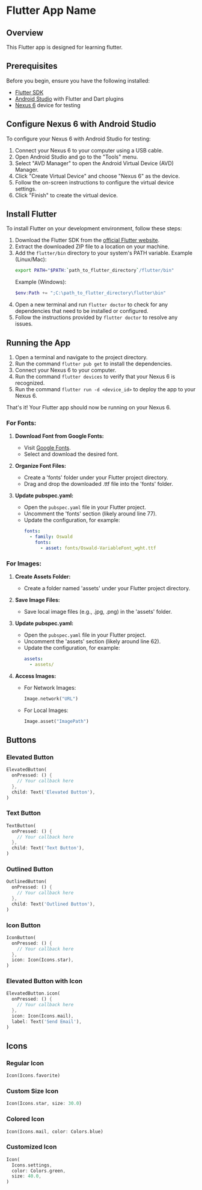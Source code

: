 # Flutter App Name

## Overview
This Flutter app is designed for learning flutter.

## Prerequisites
Before you begin, ensure you have the following installed:

- [Flutter SDK](https://flutter.dev/docs/get-started/install)
- [Android Studio](https://developer.android.com/studio) with Flutter and Dart plugins
- [Nexus 6](https://www.google.com/nexus/6/) device for testing

## Configure Nexus 6 with Android Studio
To configure your Nexus 6 with Android Studio for testing:

1. Connect your Nexus 6 to your computer using a USB cable.
2. Open Android Studio and go to the "Tools" menu.
3. Select "AVD Manager" to open the Android Virtual Device (AVD) Manager.
4. Click "Create Virtual Device" and choose "Nexus 6" as the device.
5. Follow the on-screen instructions to configure the virtual device settings.
6. Click "Finish" to create the virtual device.

## Install Flutter
To install Flutter on your development environment, follow these steps:

1. Download the Flutter SDK from the [official Flutter website](https://flutter.dev/docs/get-started/install).
2. Extract the downloaded ZIP file to a location on your machine.
3. Add the `flutter/bin` directory to your system's PATH variable.
   Example (Linux/Mac): 
   ```bash
   export PATH="$PATH:`path_to_flutter_directory`/flutter/bin"
   ```
   Example (Windows):
   ```powershell
   $env:Path += ";C:\path_to_flutter_directory\flutter\bin"
   ```
4. Open a new terminal and run `flutter doctor` to check for any dependencies that need to be installed or configured.
5. Follow the instructions provided by `flutter doctor` to resolve any issues.

## Running the App
1. Open a terminal and navigate to the project directory.
2. Run the command `flutter pub get` to install the dependencies.
3. Connect your Nexus 6 to your computer.
4. Run the command `flutter devices` to verify that your Nexus 6 is recognized.
5. Run the command `flutter run -d <device_id>` to deploy the app to your Nexus 6.

That's it! Your Flutter app should now be running on your Nexus 6.


### For Fonts:

1. **Download Font from Google Fonts:**
   - Visit [Google Fonts](https://fonts.google.com/).
   - Select and download the desired font.

2. **Organize Font Files:**
   - Create a 'fonts' folder under your Flutter project directory.
   - Drag and drop the downloaded .ttf file into the 'fonts' folder.

3. **Update pubspec.yaml:**
   - Open the `pubspec.yaml` file in your Flutter project.
   - Uncomment the 'fonts' section (likely around line 77).
   - Update the configuration, for example:
     ```yaml
     fonts:
       - family: Oswald
         fonts:
           - asset: fonts/Oswald-VariableFont_wght.ttf
     ```

### For Images:

1. **Create Assets Folder:**
   - Create a folder named 'assets' under your Flutter project directory.

2. **Save Image Files:**
   - Save local image files (e.g., .jpg, .png) in the 'assets' folder.

3. **Update pubspec.yaml:**
   - Open the `pubspec.yaml` file in your Flutter project.
   - Uncomment the 'assets' section (likely around line 62).
   - Update the configuration, for example:
     ```yaml
     assets:
       - assets/
     ```

4. **Access Images:**
   - For Network Images: 
     ```dart
     Image.network("URL") 
     ```
   - For Local Images:
     ```dart
     Image.asset("ImagePath") 
     ```


## Buttons

### Elevated Button

```dart
ElevatedButton(
  onPressed: () {
    // Your callback here
  },
  child: Text('Elevated Button'),
)
```

### Text Button

```dart
TextButton(
  onPressed: () {
    // Your callback here
  },
  child: Text('Text Button'),
)
```

### Outlined Button

```dart
OutlinedButton(
  onPressed: () {
    // Your callback here
  },
  child: Text('Outlined Button'),
)
```

### Icon Button

```dart
IconButton(
  onPressed: () {
    // Your callback here
  },
  icon: Icon(Icons.star),
)
```

### Elevated Button with Icon

```dart
ElevatedButton.icon(
  onPressed: () {
    // Your callback here
  },
  icon: Icon(Icons.mail),
  label: Text('Send Email'),
)
```

## Icons

### Regular Icon

```dart
Icon(Icons.favorite)
```

### Custom Size Icon

```dart
Icon(Icons.star, size: 30.0)
```

### Colored Icon

```dart
Icon(Icons.mail, color: Colors.blue)
```

### Customized Icon

```dart
Icon(
  Icons.settings,
  color: Colors.green,
  size: 40.0,
)
```


